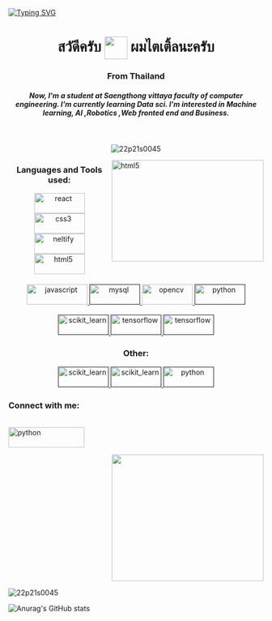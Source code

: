 [![Typing SVG](https://readme-typing-svg.herokuapp.com?font=Shadows+Into+Light&color=%23000000&size=50&center=true&vCenter=true&lines=I+'m+Akkarawit;Not+stop+learning;Love+coding)](https://git.io/typing-svg)
<br />
<h1 align="center">สวัดีครับ 
<img align = "center" src="https://raw.githubusercontent.com/nixin72/nixin72/master/wave.gif" height="45" width ='45'>
ผมไตเติ้ลนะครับ</h1>

<h3 align="center">From Thailand</h3>
<h5 align="center">Now, I'm a student at Saengthong vittaya faculty of computer engineering.  I’m currently learning Data sci. I'm interested in Machine learning, AI ,Robotics ,Web fronted end and Business.</h5>
<br />
<p align="center"> <img src="https://komarev.com/ghpvc/?username=22p21s0045&label=Profile%20views&color=0e75b6&style=flat" alt="22p21s0045" /> </p>
<img align ="right"src="https://www.img.in.th/images/1cc495f4a3f13c26981d476c3cbe592e.gif"go=heroku&logoColor=white alt="html5" width="300" height="200" /> 


<h3 align="center">Languages and Tools used:</h3>
<p align="center"> <a href="https://reactjs.org/" target="_blank"> <img src="https://img.shields.io/badge/react-%2320232a.svg?style=for-the-badge&logo=react&logoColor=%2361DAFB" alt="react" width="100" height="40"/> 
</a> <a href="https://nextjs.org/" target="nextjs"> <img src="https://img.shields.io/badge/Next-black?style=for-the-badge&logo=next.js&logoColor=white" alt="css3" width="100" height="40"/> </a> <a href="https://www.netlify.com/" target="_blank"> <img src="https://img.shields.io/badge/netlify-%23000000.svg?style=for-the-badge&logo=netlify&logoColor=#00C7B7" alt="neltify" width="100" height="40"/> </a> <a href="https://www.w3.org/html/" target="_blank"> 
<img src="https://img.shields.io/badge/heroku-%23430098.svg?style=for-the-badge&logo=heroku&logoColor=white" alt="html5" width="100" height="40"/> </a> <a href="https://developer.mozilla.org/en-US/docs/Web/JavaScript" target="_blank"> 
<br /> 
<br /> 
<img src="https://img.shields.io/badge/javascript-%23323330.svg?style=for-the-badge&logo=javascript&logoColor=%23F7DF1E" alt="javascript" width="120" height="40"/> </a> <a href="" target="_blank"> <img src="https://img.shields.io/badge/python-3670A0?style=for-the-badge&logo=python&logoColor=ffdd54" alt="mysql" width="100" height="40"/> </a> <a href="https://opencv.org/" target="_blank"> <img src="https://img.shields.io/badge/html5-%23E34F26.svg?style=for-the-badge&logo=html5&logoColor=white" alt="opencv" width="100" height="40"/> </a>
<a href="" target="_blank"> <img src="https://img.shields.io/badge/css3-%231572B6.svg?style=for-the-badge&logo=css3&logoColor=white" alt="python" width="100" height="40"/> </a> 
<br /> 
<br /> 
<a href="" target="_blank"> <img src="https://img.shields.io/badge/Keras-%23D00000.svg?style=for-the-badge&logo=Keras&logoColor=white" alt="scikit_learn" width="100" height="40"/> </a> 
<a href="" target="_blank"> <img src="https://img.shields.io/badge/numpy-%23013243.svg?style=for-the-badge&logo=numpy&logoColor=white" alt="tensorflow" width="100" height="40"/> </a> 
<a href="" target="_blank"> <img src="https://img.shields.io/badge/pandas-%23150458.svg?style=for-the-badge&logo=pandas&logoColor=white" alt="tensorflow" width="100" height="40"/> </a> </p>
</p>
<h3 align="center">Other:</h3>
<p align="center">
<a href="" target="_blank"> <img src="https://img.shields.io/badge/git-%23F05033.svg?style=for-the-badge&logo=git&logoColor=white" alt="scikit_learn" width="100" height="40"/> </a> 
<a href="" target="_blank"> <img src="https://img.shields.io/badge/-Arduino-00979D?style=for-the-badge&logo=Arduino&logoColor=white" alt="scikit_learn" width="100" height="40"/> </a> 
 <a href="" target="_blank"> <img src="https://img.shields.io/badge/NPM-%23000000.svg?style=for-the-badge&logo=npm&logoColor=white" alt="python" width="100" height="40"/> </a> 
</p>
<h3 align="left">Connect with me:</h3>
<br/>
<a href="https://www.facebook.com/profile.php?id=100004416134362" target="_blank"> <img src="https://img.shields.io/badge/Facebook-%231877F2.svg?style=for-the-badge&logo=Facebook&logoColor=white" alt="python" width="150" height="40"/> </a> 

<br/>
<p align="right">
<img src="https://cdn.dribbble.com/users/330915/screenshots/3587000/10_coding_dribbble.gif" width="300" height="250" />
</p>



<p><img align="center" src="https://github-readme-stats.vercel.app/api/top-langs?username=22p21s0045&show_icons=true&locale=en&layout=compact" alt="22p21s0045" /></p>

![Anurag's GitHub stats](https://github-readme-stats.vercel.app/api?username=22p21s0045&show_icons=true&theme=dracula)
